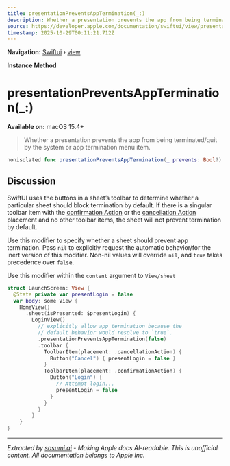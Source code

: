 ```yaml
---
title: presentationPreventsAppTermination(_:)
description: Whether a presentation prevents the app from being terminated/quit by the system or app termination menu item.
source: https://developer.apple.com/documentation/swiftui/view/presentationpreventsapptermination(_:)
timestamp: 2025-10-29T00:11:21.712Z
---
```


**Navigation:** [Swiftui](/documentation/swiftui) › [view](/documentation/swiftui/view)

**Instance Method**

# presentationPreventsAppTermination(_:)

**Available on:** macOS 15.4+

> Whether a presentation prevents the app from being terminated/quit by the system or app termination menu item.

```swift
nonisolated func presentationPreventsAppTermination(_ prevents: Bool?) -> some View
```

## Discussion

SwiftUI uses the buttons in a sheet’s toolbar to determine whether a particular sheet should block termination by default. If there is a singular toolbar item with the [confirmation Action](/documentation/swiftui/toolbaritemplacement/confirmationaction) or the [cancellation Action](/documentation/swiftui/toolbaritemplacement/cancellationaction) placement and no other toolbar items, the sheet will not prevent termination by default.

Use this modifier to specify whether a sheet should prevent app termination. Pass `nil` to explicitly request the automatic behavior/for the inert version of this modifier. Non-nil values will override `nil`, and `true` takes precedence over `false`.

Use this modifier within the `content` argument to `View/sheet`

```swift
struct LaunchScreen: View {
  @State private var presentLogin = false
  var body: some View {
    HomeView()
      .sheet(isPresented: $presentLogin) {
        LoginView()
          // explicitly allow app termination because the
          // default behavior would resolve to `true`.
          .presentationPreventsAppTermination(false)
          .toolbar {
            ToolbarItem(placement: .cancellationAction) {
              Button("Cancel") { presentLogin = false }
            }
            ToolbarItem(placement: .confirmationAction) {
              Button("Login") {
                // Attempt login...
                presentLogin = false
              }
            }
          }
        }
    }
}
```

---

*Extracted by [sosumi.ai](https://sosumi.ai) - Making Apple docs AI-readable.*
*This is unofficial content. All documentation belongs to Apple Inc.*

